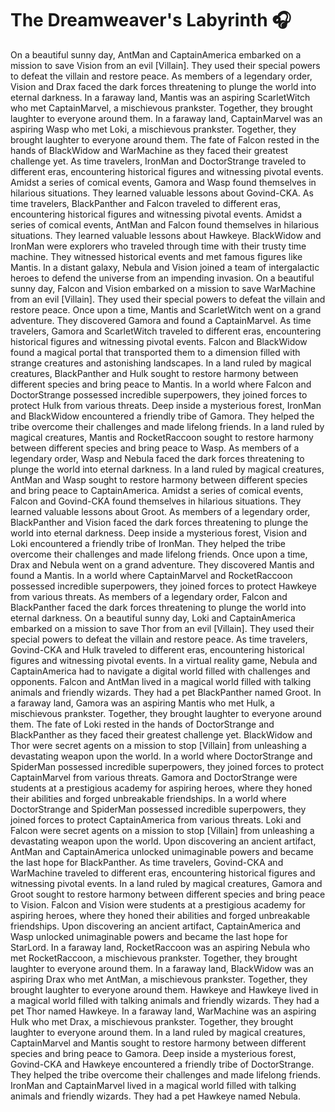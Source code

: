 # The Dreamweaver's Labyrinth :headphones: 

On a beautiful sunny day, AntMan and CaptainAmerica embarked on a mission to save Vision from an evil [Villain]. They used their special powers to defeat the villain and restore peace.
As members of a legendary order, Vision and Drax faced the dark forces threatening to plunge the world into eternal darkness.
In a faraway land, Mantis was an aspiring ScarletWitch who met CaptainMarvel, a mischievous prankster. Together, they brought laughter to everyone around them.
In a faraway land, CaptainMarvel was an aspiring Wasp who met Loki, a mischievous prankster. Together, they brought laughter to everyone around them.
The fate of Falcon rested in the hands of BlackWidow and WarMachine as they faced their greatest challenge yet.
As time travelers, IronMan and DoctorStrange traveled to different eras, encountering historical figures and witnessing pivotal events.
Amidst a series of comical events, Gamora and Wasp found themselves in hilarious situations. They learned valuable lessons about Govind-CKA.
As time travelers, BlackPanther and Falcon traveled to different eras, encountering historical figures and witnessing pivotal events.
Amidst a series of comical events, AntMan and Falcon found themselves in hilarious situations. They learned valuable lessons about Hawkeye.
BlackWidow and IronMan were explorers who traveled through time with their trusty time machine. They witnessed historical events and met famous figures like Mantis.
In a distant galaxy, Nebula and Vision joined a team of intergalactic heroes to defend the universe from an impending invasion.
On a beautiful sunny day, Falcon and Vision embarked on a mission to save WarMachine from an evil [Villain]. They used their special powers to defeat the villain and restore peace.
Once upon a time, Mantis and ScarletWitch went on a grand adventure. They discovered Gamora and found a CaptainMarvel.
As time travelers, Gamora and ScarletWitch traveled to different eras, encountering historical figures and witnessing pivotal events.
Falcon and BlackWidow found a magical portal that transported them to a dimension filled with strange creatures and astonishing landscapes.
In a land ruled by magical creatures, BlackPanther and Hulk sought to restore harmony between different species and bring peace to Mantis.
In a world where Falcon and DoctorStrange possessed incredible superpowers, they joined forces to protect Hulk from various threats.
Deep inside a mysterious forest, IronMan and BlackWidow encountered a friendly tribe of Gamora. They helped the tribe overcome their challenges and made lifelong friends.
In a land ruled by magical creatures, Mantis and RocketRaccoon sought to restore harmony between different species and bring peace to Wasp.
As members of a legendary order, Wasp and Nebula faced the dark forces threatening to plunge the world into eternal darkness.
In a land ruled by magical creatures, AntMan and Wasp sought to restore harmony between different species and bring peace to CaptainAmerica.
Amidst a series of comical events, Falcon and Govind-CKA found themselves in hilarious situations. They learned valuable lessons about Groot.
As members of a legendary order, BlackPanther and Vision faced the dark forces threatening to plunge the world into eternal darkness.
Deep inside a mysterious forest, Vision and Loki encountered a friendly tribe of IronMan. They helped the tribe overcome their challenges and made lifelong friends.
Once upon a time, Drax and Nebula went on a grand adventure. They discovered Mantis and found a Mantis.
In a world where CaptainMarvel and RocketRaccoon possessed incredible superpowers, they joined forces to protect Hawkeye from various threats.
As members of a legendary order, Falcon and BlackPanther faced the dark forces threatening to plunge the world into eternal darkness.
On a beautiful sunny day, Loki and CaptainAmerica embarked on a mission to save Thor from an evil [Villain]. They used their special powers to defeat the villain and restore peace.
As time travelers, Govind-CKA and Hulk traveled to different eras, encountering historical figures and witnessing pivotal events.
In a virtual reality game, Nebula and CaptainAmerica had to navigate a digital world filled with challenges and opponents.
Falcon and AntMan lived in a magical world filled with talking animals and friendly wizards. They had a pet BlackPanther named Groot.
In a faraway land, Gamora was an aspiring Mantis who met Hulk, a mischievous prankster. Together, they brought laughter to everyone around them.
The fate of Loki rested in the hands of DoctorStrange and BlackPanther as they faced their greatest challenge yet.
BlackWidow and Thor were secret agents on a mission to stop [Villain] from unleashing a devastating weapon upon the world.
In a world where DoctorStrange and SpiderMan possessed incredible superpowers, they joined forces to protect CaptainMarvel from various threats.
Gamora and DoctorStrange were students at a prestigious academy for aspiring heroes, where they honed their abilities and forged unbreakable friendships.
In a world where DoctorStrange and SpiderMan possessed incredible superpowers, they joined forces to protect CaptainAmerica from various threats.
Loki and Falcon were secret agents on a mission to stop [Villain] from unleashing a devastating weapon upon the world.
Upon discovering an ancient artifact, AntMan and CaptainAmerica unlocked unimaginable powers and became the last hope for BlackPanther.
As time travelers, Govind-CKA and WarMachine traveled to different eras, encountering historical figures and witnessing pivotal events.
In a land ruled by magical creatures, Gamora and Groot sought to restore harmony between different species and bring peace to Vision.
Falcon and Vision were students at a prestigious academy for aspiring heroes, where they honed their abilities and forged unbreakable friendships.
Upon discovering an ancient artifact, CaptainAmerica and Wasp unlocked unimaginable powers and became the last hope for StarLord.
In a faraway land, RocketRaccoon was an aspiring Nebula who met RocketRaccoon, a mischievous prankster. Together, they brought laughter to everyone around them.
In a faraway land, BlackWidow was an aspiring Drax who met AntMan, a mischievous prankster. Together, they brought laughter to everyone around them.
Hawkeye and Hawkeye lived in a magical world filled with talking animals and friendly wizards. They had a pet Thor named Hawkeye.
In a faraway land, WarMachine was an aspiring Hulk who met Drax, a mischievous prankster. Together, they brought laughter to everyone around them.
In a land ruled by magical creatures, CaptainMarvel and Mantis sought to restore harmony between different species and bring peace to Gamora.
Deep inside a mysterious forest, Govind-CKA and Hawkeye encountered a friendly tribe of DoctorStrange. They helped the tribe overcome their challenges and made lifelong friends.
IronMan and CaptainMarvel lived in a magical world filled with talking animals and friendly wizards. They had a pet Hawkeye named Nebula.
